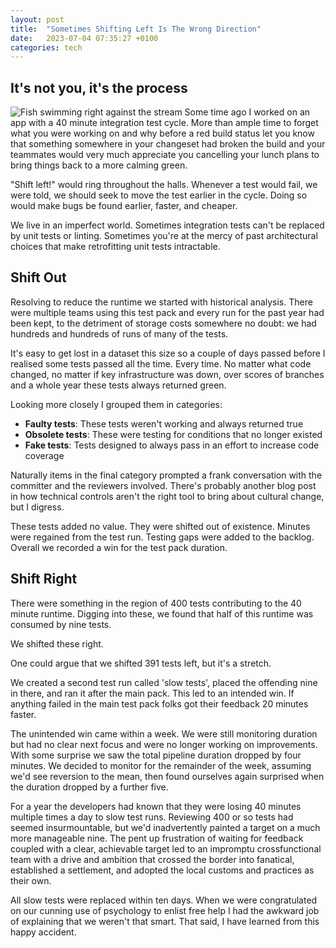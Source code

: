 ```yaml
---
layout: post
title:  "Sometimes Shifting Left Is The Wrong Direction"
date:   2023-07-04 07:35:27 +0100
categories: tech
---
```

## It's not you, it's the process

![Fish swimming right against the stream](https://github.com/Geoff-Lillis/geoff-lillis.github.io/blob/main/docs/assets/images/ShiftLeft.png?raw=true)
Some time ago I worked on an app with a 40 minute integration test cycle. More than ample time to forget what you were working on and why before a red build status let you know that something somewhere in your changeset had broken the build and your teammates would very much appreciate you cancelling your lunch plans to bring things back to a more calming green.

"Shift left!" would ring throughout the halls. Whenever a test would fail, we were told, we should seek to move the test earlier in the cycle. Doing so would make bugs be found earlier, faster, and cheaper.

We live in an imperfect world. Sometimes integration tests can't be replaced by unit tests or linting. Sometimes you're at the mercy of past architectural choices that make retrofitting unit tests intractable.

## Shift Out

Resolving to reduce the runtime we started with historical analysis. There were multiple teams using this test pack and every run for the past year had been kept, to the detriment of storage costs somewhere no doubt: we had hundreds and hundreds of runs of many of the tests.

It's easy to get lost in a dataset this size so a couple of days passed before I realised some tests passed all the time. Every time. No matter what code changed, no matter if key infrastructure was down, over scores of branches and a whole year these tests always returned green.

Looking more closely I grouped them in categories:

* **Faulty tests**: These tests weren't working and always returned true
* **Obsolete tests**: These were testing for conditions that no longer existed
* **Fake tests**: Tests designed to always pass in an effort to increase code coverage

Naturally items in the final category prompted a frank conversation with the committer and the reviewers involved. There's probably another blog post in how technical controls aren't the right tool to bring about cultural change, but I digress.

These tests added no value. They were shifted out of existence. Minutes were regained from the test run. Testing gaps were added to the backlog. Overall we recorded a win for the test pack duration.

## Shift Right

There were something in the region of 400 tests contributing to the 40 minute runtime. Digging into these, we found that half of this runtime was consumed by nine tests.

We shifted these right.

One could argue that we shifted 391 tests left, but it's a stretch.

We created a second test run called 'slow tests', placed the offending nine in there, and ran it after the main pack. This led to an intended win. If anything failed in the main test pack folks got their feedback 20 minutes faster.

The unintended win came within a week. We were still monitoring duration but had no clear next focus and were no longer working on improvements. With some surprise we saw the total pipeline duration dropped by four minutes. We decided to monitor for the remainder of the week, assuming we'd see reversion to the mean, then found ourselves again surprised when the duration dropped by a further five.

For a year the developers had known that they were losing 40 minutes multiple times a day to slow test runs. Reviewing 400 or so tests had seemed insurmountable, but we'd inadvertently painted a target on a much more manageable nine. The pent up frustration of waiting for feedback coupled with a clear, achievable target led to an impromptu crossfunctional team with a drive and ambition that crossed the border into fanatical, established a settlement, and adopted the local customs and practices as their own.

All slow tests were replaced within ten days. When we were congratulated on our cunning use of psychology to enlist free help I had the awkward job of explaining that we weren't that smart. That said, I have learned from this happy accident.
